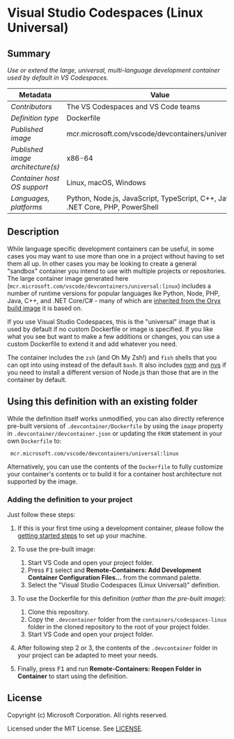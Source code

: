 # Visual Studio Codespaces (Linux Universal)

## Summary

*Use or extend the large, universal, multi-language development container used by default in VS Codespaces.*

| Metadata | Value |  
|----------|-------|
| *Contributors* | The VS Codespaces and VS Code teams |
| *Definition type* | Dockerfile |
| *Published image* | mcr.microsoft.com/vscode/devcontainers/universal:linux |
| *Published image architecture(s)* | x86-64 |
| *Container host OS support* | Linux, macOS, Windows |
| *Languages, platforms* | Python, Node.js, JavaScript, TypeScript, C++, Java, C#, .NET Core, PHP, PowerShell |

## Description

While language specific development containers can be useful, in some cases you may want to use more than one in a project without having to set them all up. In other cases you may be looking to create a general "sandbox" container you intend to use with multiple projects or repositories. The large container image generated here (`mcr.microsoft.com/vscode/devcontainers/universal:linux`) includes a number of runtime versions for popular languages lke Python, Node, PHP, Java, C++, and .NET Core/C# - many of which are [inherited from the Oryx build image](https://github.com/microsoft/oryx#supported-platforms) it is based on.

If you use Visual Studio Codespaces, this is the "universal" image that is used by default if no custom Dockerfile or image is specified. If you like what you see but want to make a few additions or changes, you can use a custom Dockerfile to extend it and add whatever you need.

The container includes the `zsh` (and Oh My Zsh!) and `fish` shells that you can opt into using instead of the default `bash`. It also includes [nvm](https://github.com/nvm-sh/nvm) and [nvs](https://github.com/jasongin/nvs) if you need to install a different version of Node.js than those that are in the container by default.

## Using this definition with an existing folder

While the definition itself works unmodified, you can also directly reference pre-built versions of `.devcontainer/Dockerfile` by using the `image` property in `.devcontainer/devcontainer.json` or updating the `FROM` statement in your own  `Dockerfile` to:

` mcr.microsoft.com/vscode/devcontainers/universal:linux`

Alternatively, you can use the contents of the `Dockerfile` to fully customize your container's contents or to build it for a container host architecture not supported by the image.

### Adding the definition to your project

Just follow these steps:

1. If this is your first time using a development container, please follow the [getting started steps](https://aka.ms/vscode-remote/containers/getting-started) to set up your machine.

2. To use the pre-built image:
   1. Start VS Code and open your project folder.
   2. Press <kbd>F1</kbd> select and **Remote-Containers: Add Development Container Configuration Files...** from the command palette.
   3. Select the "Visual Studio Codespaces (Linux Universal)" definition.

3. To use the Dockerfile for this definition (*rather than the pre-built image*):
   1. Clone this repository.
   2. Copy the `.devcontainer` folder from the `containers/codespaces-linux` folder in the cloned repository to the root of your project folder.
   3. Start VS Code and open your project folder.

4. After following step 2 or 3, the contents of the `.devcontainer` folder in your project can be adapted to meet your needs.

5. Finally, press <kbd>F1</kbd> and run **Remote-Containers: Reopen Folder in Container** to start using the definition.

## License

Copyright (c) Microsoft Corporation. All rights reserved.

Licensed under the MIT License. See [LICENSE](https://github.com/Microsoft/vscode-dev-containers/blob/master/LICENSE).
